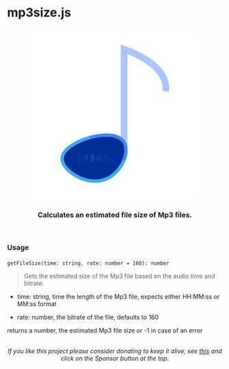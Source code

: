 # mp3size.js

<p align="center" style="text-align: center; margin: auto">
	<img src="https://github.com/igorskyflyer/mp3size.js/raw/master/public/mp3size.js.png">
	<h3 align="center">Calculates an estimated file size of Mp3 files.</h3>
</p>
<br>

### Usage

`getFileSize(time: string, rate: number = 160): number`

> Gets the estimated size of the Mp3 file based on the audio time and bitrate.

- time: string, time the length of the Mp3 file, expects either HH:MM:ss or MM:ss format

- rate: number, the bitrate of the file, defaults to 160

returns a number, the estimated Mp3 file size or -1 in case of an error

<br>

<p align="center" style="text-align: center; margin: auto;font-style: italic;">If you like this project please consider donating to keep it alive, see <a href="https://github.com/igorskyflyer/mp3size.js/#">this</a> and click on the Sponsor button at the top.</p>
